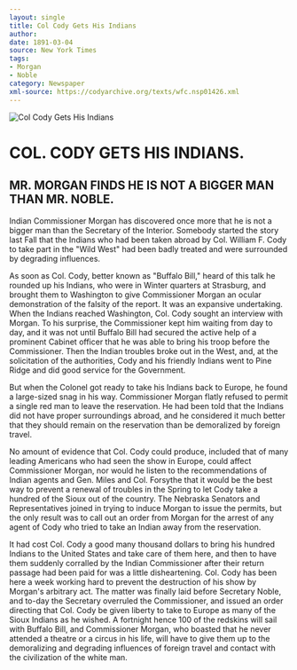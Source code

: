 ```yaml
---
layout: single
title: Col Cody Gets His Indians
author: 
date: 1891-03-04
source: New York Times
tags:
- Morgan
- Noble
category: Newspaper
xml-source: https://codyarchive.org/texts/wfc.nsp01426.xml
---
```


![Col Cody Gets His Indians](https://codyarchive.org/figures/250/wfc.nsp01426.1.jpg "Col Cody Gets His Indians")

# COL. CODY GETS HIS INDIANS.

## MR. MORGAN FINDS HE IS NOT A BIGGER MAN THAN MR. NOBLE.

Indian Commissioner Morgan has discovered once more that he is not a bigger man than the Secretary of the Interior. Somebody started the story last Fall that the Indians who had been taken abroad by Col. William F. Cody to take part in the "Wild West" had been badly treated and were surrounded by degrading influences.

As soon as Col. Cody, better known as "Buffalo Bill," heard of this talk he rounded up his Indians, who were in Winter quarters at Strasburg, and brought them to Washington to give Commissioner Morgan an ocular demonstration of the falsity of the report. It was an expansive undertaking. When the Indians reached Washington, Col. Cody sought an interview with Morgan. To his surprise, the Commissioner kept him waiting from day to day, and it was not until Buffalo Bill had secured the active help of a prominent Cabinet officer that he was able to bring his troop before the Commissioner. Then the Indian troubles broke out in the West, and, at the solicitation of the authorities, Cody and his friendly Indians went to Pine Ridge and did good service for the Government.

But when the Colonel got ready to take his Indians back to Europe, he found a large-sized snag in his way. Commissioner Morgan flatly refused to permit a single red man to leave the reservation. He had been told that the Indians did not have proper surroundings abroad, and he considered it much better that they should remain on the reservation than be demoralized by foreign travel.

No amount of evidence that Col. Cody could produce, included that of many leading Americans who had seen the show in Europe, could affect Commissioner Morgan, nor would he listen to the recommendations of Indian agents and Gen. Miles and Col. Forsythe that it would be the best way to prevent a renewal of troubles in the Spring to let Cody take a hundred of the Sioux out of the country. The Nebraska Senators and Representatives joined in trying to induce Morgan to issue the permits, but the only result was to call out an order from Morgan for the arrest of any agent of Cody who tried to take an Indian away from the reservation.

It had cost Col. Cody a good many thousand dollars to bring his hundred Indians to the United States and take care of them here, and then to have them suddenly corralled by the Indian Commissioner after their return passage had been paid for was a little disheartening. Col. Cody has been here a week working hard to prevent the destruction of his show by Morgan's arbitrary act. The matter was finally laid before Secretary Noble, and to-day the Secretary overruled the Commissioner, and issued an order directing that Col. Cody be given liberty to take to Europe as many of the Sioux Indians as he wished. A fortnight hence 100 of the redskins will sail with Buffalo Bill, and Commissioner Morgan, who boasted that he never attended a theatre or a circus in his life, will have to give them up to the demoralizing and degrading influences of foreign travel and contact with the civilization of the white man.
